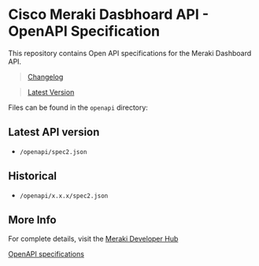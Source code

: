 # Cisco Meraki Dasbhoard API - OpenAPI Specification

This repository contains Open API specifications for the Meraki Dashboard API.


> [Changelog](openapi/changelog.md)

> [Latest Version](openapi/spec2.json)



Files can be found in the `openapi` directory:

## Latest API version
* `/openapi/spec2.json`

## Historical
* `/openapi/x.x.x/spec2.json`

## More Info
For complete details, visit the [Meraki Developer Hub](https://meraki.io)

[OpenAPI specifications](https://github.com/OAI/OpenAPI-Specification)
